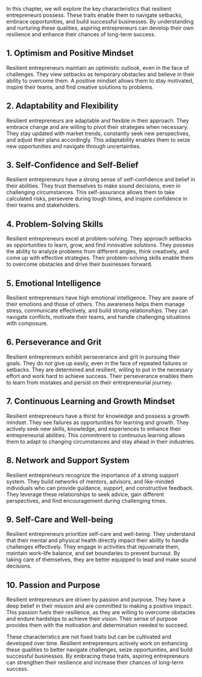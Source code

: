 
In this chapter, we will explore the key characteristics that resilient entrepreneurs possess. These traits enable them to navigate setbacks, embrace opportunities, and build successful businesses. By understanding and nurturing these qualities, aspiring entrepreneurs can develop their own resilience and enhance their chances of long-term success.

1\. **Optimism and Positive Mindset**
------------------------------------

Resilient entrepreneurs maintain an optimistic outlook, even in the face of challenges. They view setbacks as temporary obstacles and believe in their ability to overcome them. A positive mindset allows them to stay motivated, inspire their teams, and find creative solutions to problems.

2\. **Adaptability and Flexibility**
-----------------------------------

Resilient entrepreneurs are adaptable and flexible in their approach. They embrace change and are willing to pivot their strategies when necessary. They stay updated with market trends, constantly seek new perspectives, and adjust their plans accordingly. This adaptability enables them to seize new opportunities and navigate through uncertainties.

3\. **Self-Confidence and Self-Belief**
--------------------------------------

Resilient entrepreneurs have a strong sense of self-confidence and belief in their abilities. They trust themselves to make sound decisions, even in challenging circumstances. This self-assurance allows them to take calculated risks, persevere during tough times, and inspire confidence in their teams and stakeholders.

4\. **Problem-Solving Skills**
-----------------------------

Resilient entrepreneurs excel at problem-solving. They approach setbacks as opportunities to learn, grow, and find innovative solutions. They possess the ability to analyze problems from different angles, think creatively, and come up with effective strategies. Their problem-solving skills enable them to overcome obstacles and drive their businesses forward.

5\. **Emotional Intelligence**
-----------------------------

Resilient entrepreneurs have high emotional intelligence. They are aware of their emotions and those of others. This awareness helps them manage stress, communicate effectively, and build strong relationships. They can navigate conflicts, motivate their teams, and handle challenging situations with composure.

6\. **Perseverance and Grit**
----------------------------

Resilient entrepreneurs exhibit perseverance and grit in pursuing their goals. They do not give up easily, even in the face of repeated failures or setbacks. They are determined and resilient, willing to put in the necessary effort and work hard to achieve success. Their perseverance enables them to learn from mistakes and persist on their entrepreneurial journey.

7\. **Continuous Learning and Growth Mindset**
---------------------------------------------

Resilient entrepreneurs have a thirst for knowledge and possess a growth mindset. They see failures as opportunities for learning and growth. They actively seek new skills, knowledge, and experiences to enhance their entrepreneurial abilities. This commitment to continuous learning allows them to adapt to changing circumstances and stay ahead in their industries.

8\. **Network and Support System**
---------------------------------

Resilient entrepreneurs recognize the importance of a strong support system. They build networks of mentors, advisors, and like-minded individuals who can provide guidance, support, and constructive feedback. They leverage these relationships to seek advice, gain different perspectives, and find encouragement during challenging times.

9\. **Self-Care and Well-being**
-------------------------------

Resilient entrepreneurs prioritize self-care and well-being. They understand that their mental and physical health directly impact their ability to handle challenges effectively. They engage in activities that rejuvenate them, maintain work-life balance, and set boundaries to prevent burnout. By taking care of themselves, they are better equipped to lead and make sound decisions.

10\. **Passion and Purpose**
---------------------------

Resilient entrepreneurs are driven by passion and purpose. They have a deep belief in their mission and are committed to making a positive impact. This passion fuels their resilience, as they are willing to overcome obstacles and endure hardships to achieve their vision. Their sense of purpose provides them with the motivation and determination needed to succeed.

These characteristics are not fixed traits but can be cultivated and developed over time. Resilient entrepreneurs actively work on enhancing these qualities to better navigate challenges, seize opportunities, and build successful businesses. By embracing these traits, aspiring entrepreneurs can strengthen their resilience and increase their chances of long-term success.
